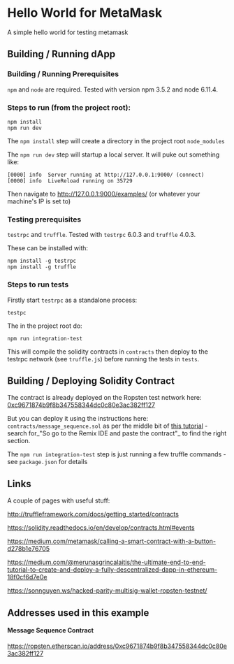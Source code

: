 # Hello World for MetaMask

A simple hello world for testing metamask

## Building / Running dApp

### Building / Running Prerequisites

`npm` and `node` are required. Tested with version npm 3.5.2 and node 6.11.4.

### Steps to run (from the project root):

```
npm install
npm run dev
```

The `npm install` step will create a directory in the project root `node_modules`

The `npm run dev` step will startup a local server. It will puke out something like:

```
[0000] info  Server running at http://127.0.0.1:9000/ (connect)
[0000] info  LiveReload running on 35729
```

Then navigate to http://127.0.0.1:9000/examples/ (or whatever your machine's IP is set to)

### Testing prerequisites

`testrpc` and `truffle`. Tested with `testrpc` 6.0.3 and `truffle` 4.0.3.

These can be installed with:

```
npm install -g testrpc
npm install -g truffle
```

### Steps to run tests

Firstly start `testrpc` as a standalone process:

```
testpc
```

The in the project root do:

```
npm run integration-test
```

This will compile the solidity contracts in `contracts` then deploy to the testrpc network (see `truffle.js`) before running the tests in `tests`.

## Building / Deploying Solidity Contract

The contract is already deployed on the Ropsten test network here: [0xc9671874b9f8b347558344dc0c80e3ac382ff127](https://ropsten.etherscan.io/address/0xc9671874b9f8b347558344dc0c80e3ac382ff127)

But you can deploy it using the instructions here: `contracts/message_sequence.sol` as per the middle bit of [this tutorial](https://medium.com/@merunasgrincalaitis/the-ultimate-end-to-end-tutorial-to-create-and-deploy-a-fully-descentralized-dapp-in-ethereum-18f0cf6d7e0e) - search for_"So go to the Remix IDE and paste the contract"_ to find the right section.

The `npm run integration-test` step is just running a few truffle commands - see `package.json` for details

## Links

A couple of pages with useful stuff:

http://truffleframework.com/docs/getting_started/contracts

https://solidity.readthedocs.io/en/develop/contracts.html#events

https://medium.com/metamask/calling-a-smart-contract-with-a-button-d278b1e76705

https://medium.com/@merunasgrincalaitis/the-ultimate-end-to-end-tutorial-to-create-and-deploy-a-fully-descentralized-dapp-in-ethereum-18f0cf6d7e0e

https://sonnguyen.ws/hacked-parity-multisig-wallet-ropsten-testnet/

## Addresses used in this example

#### Message Sequence Contract

https://ropsten.etherscan.io/address/0xc9671874b9f8b347558344dc0c80e3ac382ff127